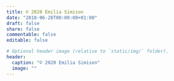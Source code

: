 ```yaml
---
title: © 2020 Emilia Simison
date: "2018-06-28T00:00:00+01:00"
draft: false
share: false
commentable: false
editable: false

# Optional header image (relative to `static/img/` folder).
header:
  caption: "© 2020 Emilia Simison"
  image: ""
---
```

